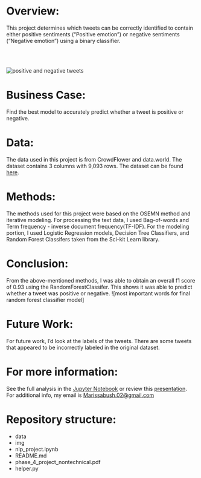 # Overview: 

This project determines which tweets can be correctly identified to contain  either positive sentiments (“Positive emotion”) or negative sentiments (“Negative emotion”) using a binary classifier. 

<br />
<br />

![positive and negative tweets](https://raw.githubusercontent.com/Marissa841/phase_4_project/main/img/pos_neg_tweets.PNG)



# Business Case: 

Find the best model to accurately predict whether a tweet is positive or negative.  

# Data:

The data used in this project is from CrowdFlower and data.world. The dataset contains 3 columns with 9,093 rows. The dataset can be found [here](https://data.world/crowdflower/brands-and-product-emotions).


# Methods:

The methods used for this project were based on the OSEMN method and iterative modeling. For processing the text data, I used Bag-of-words and Term frequency - inverse document frequency(TF-IDF). For the modeling portion, I used Logistic Regression models, Decision Tree Classifiers, and Random Forest Classifers taken from the Sci-kit Learn library. 

# Conclusion:

From the above-mentioned methods, I was able to obtain an overall f1 score of 0.93 using the RandomForestClassifer. This shows it was able to predict whether a tweet was positive or negative. 
![most important words for final random forest classifier model]


# Future Work:

For future work, I’d look at the labels of the tweets. There are some tweets that appeared to be incorrectly labeled in the original dataset.

# For more information:

​​See the full analysis in the [Jupyter Notebook](https://github.com/Marissa841/phase_4_project/blob/main/nlp_project.ipynb) or review this [presentation](https://github.com/Marissa841/phase_4_project/blob/main/phase_4_project_nontechnical.pdf). For additional info, my email is Marissabush.02@gmail.com



# Repository structure:

+ data
+ img
+ nlp_project.ipynb
+ README.md
+ phase_4_project_nontechnical.pdf
+ helper.py
